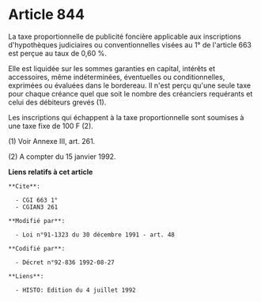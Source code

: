 # Article 844

La taxe proportionnelle de publicité foncière applicable aux inscriptions d'hypothèques judiciaires ou conventionnelles
visées au 1° de l'article 663 est perçue au taux de 0,60 %.

Elle est liquidée sur les sommes garanties en capital, intérêts et accessoires, même indéterminées, éventuelles ou
conditionnelles, exprimées ou évaluées dans le bordereau. Il n'est perçu qu'une seule taxe pour chaque créance quel que soit
le nombre des créanciers requérants et celui des débiteurs grevés (1).

Les inscriptions qui échappent à la taxe proportionnelle sont soumises à une taxe fixe de 100 F (2).

(1) Voir Annexe III, art. 261.

(2) A compter du 15 janvier 1992.

**Liens relatifs à cet article**

	**Cite**:

	  - CGI 663 1°
	  - CGIAN3 261

	**Modifié par**:

	  - Loi n°91-1323 du 30 décembre 1991 - art. 48

	**Codifié par**:

	  - Décret n°92-836 1992-08-27

	**Liens**:

	  - HISTO: Edition du 4 juillet 1992
